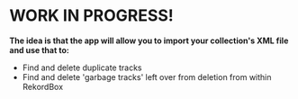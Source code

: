 # WORK IN PROGRESS!

**The idea is that the app will allow you to import your collection's XML file and use that to:**
- Find and delete duplicate tracks
- Find and delete 'garbage tracks' left over from deletion from within RekordBox